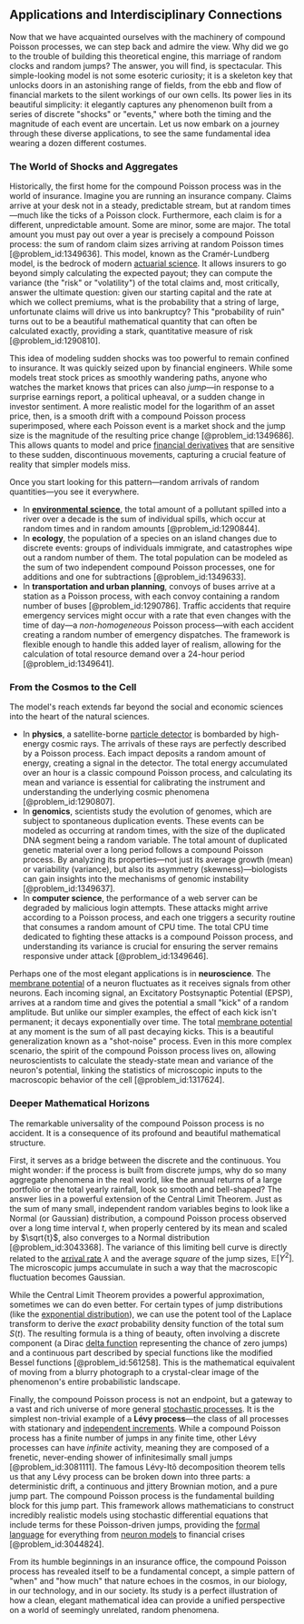## Applications and Interdisciplinary Connections

Now that we have acquainted ourselves with the machinery of compound Poisson processes, we can step back and admire the view. Why did we go to the trouble of building this theoretical engine, this marriage of random clocks and random jumps? The answer, you will find, is spectacular. This simple-looking model is not some esoteric curiosity; it is a skeleton key that unlocks doors in an astonishing range of fields, from the ebb and flow of financial markets to the silent workings of our own cells. Its power lies in its beautiful simplicity: it elegantly captures any phenomenon built from a series of discrete "shocks" or "events," where both the timing and the magnitude of each event are uncertain. Let us now embark on a journey through these diverse applications, to see the same fundamental idea wearing a dozen different costumes.

### The World of Shocks and Aggregates

Historically, the first home for the compound Poisson process was in the world of insurance. Imagine you are running an insurance company. Claims arrive at your desk not in a steady, predictable stream, but at random times—much like the ticks of a Poisson clock. Furthermore, each claim is for a different, unpredictable amount. Some are minor, some are major. The total amount you must pay out over a year is precisely a compound Poisson process: the sum of random claim sizes arriving at random Poisson times [@problem_id:1349636]. This model, known as the Cramér-Lundberg model, is the bedrock of modern [actuarial science](@article_id:274534). It allows insurers to go beyond simply calculating the expected payout; they can compute the variance (the "risk" or "volatility") of the total claims and, most critically, answer the ultimate question: given our starting capital and the rate at which we collect premiums, what is the probability that a string of large, unfortunate claims will drive us into bankruptcy? This "probability of ruin" turns out to be a beautiful mathematical quantity that can often be calculated exactly, providing a stark, quantitative measure of risk [@problem_id:1290810].

This idea of modeling sudden shocks was too powerful to remain confined to insurance. It was quickly seized upon by financial engineers. While some models treat stock prices as smoothly wandering paths, anyone who watches the market knows that prices can also *jump*—in response to a surprise earnings report, a political upheaval, or a sudden change in investor sentiment. A more realistic model for the logarithm of an asset price, then, is a smooth drift with a compound Poisson process superimposed, where each Poisson event is a market shock and the jump size is the magnitude of the resulting price change [@problem_id:1349686]. This allows quants to model and price [financial derivatives](@article_id:636543) that are sensitive to these sudden, discontinuous movements, capturing a crucial feature of reality that simpler models miss.

Once you start looking for this pattern—random arrivals of random quantities—you see it everywhere.
*   In **[environmental science](@article_id:187504)**, the total amount of a pollutant spilled into a river over a decade is the sum of individual spills, which occur at random times and in random amounts [@problem_id:1290844].
*   In **ecology**, the population of a species on an island changes due to discrete events: groups of individuals immigrate, and catastrophes wipe out a random number of them. The total population can be modeled as the sum of two independent compound Poisson processes, one for additions and one for subtractions [@problem_id:1349633].
*   In **transportation and urban planning**, convoys of buses arrive at a station as a Poisson process, with each convoy containing a random number of buses [@problem_id:1290786]. Traffic accidents that require emergency services might occur with a rate that even changes with the time of day—a *non-homogeneous* Poisson process—with each accident creating a random number of emergency dispatches. The framework is flexible enough to handle this added layer of realism, allowing for the calculation of total resource demand over a 24-hour period [@problem_id:1349641].

### From the Cosmos to the Cell

The model's reach extends far beyond the social and economic sciences into the heart of the natural sciences.
*   In **physics**, a satellite-borne [particle detector](@article_id:264727) is bombarded by high-energy cosmic rays. The arrivals of these rays are perfectly described by a Poisson process. Each impact deposits a random amount of energy, creating a signal in the detector. The total energy accumulated over an hour is a classic compound Poisson process, and calculating its mean and variance is essential for calibrating the instrument and understanding the underlying cosmic phenomena [@problem_id:1290807].
*   In **genomics**, scientists study the evolution of genomes, which are subject to spontaneous duplication events. These events can be modeled as occurring at random times, with the size of the duplicated DNA segment being a random variable. The total amount of duplicated genetic material over a long period follows a compound Poisson process. By analyzing its properties—not just its average growth (mean) or variability (variance), but also its asymmetry (skewness)—biologists can gain insights into the mechanisms of genomic instability [@problem_id:1349637].
*   In **computer science**, the performance of a web server can be degraded by malicious login attempts. These attacks might arrive according to a Poisson process, and each one triggers a security routine that consumes a random amount of CPU time. The total CPU time dedicated to fighting these attacks is a compound Poisson process, and understanding its variance is crucial for ensuring the server remains responsive under attack [@problem_id:1349646].

Perhaps one of the most elegant applications is in **neuroscience**. The [membrane potential](@article_id:150502) of a neuron fluctuates as it receives signals from other neurons. Each incoming signal, an Excitatory Postsynaptic Potential (EPSP), arrives at a random time and gives the potential a small "kick" of a random amplitude. But unlike our simpler examples, the effect of each kick isn't permanent; it decays exponentially over time. The total [membrane potential](@article_id:150502) at any moment is the sum of all past decaying kicks. This is a beautiful generalization known as a "shot-noise" process. Even in this more complex scenario, the spirit of the compound Poisson process lives on, allowing neuroscientists to calculate the steady-state mean and variance of the neuron's potential, linking the statistics of microscopic inputs to the macroscopic behavior of the cell [@problem_id:1317624].

### Deeper Mathematical Horizons

The remarkable universality of the compound Poisson process is no accident. It is a consequence of its profound and beautiful mathematical structure.

First, it serves as a bridge between the discrete and the continuous. You might wonder: if the process is built from discrete jumps, why do so many aggregate phenomena in the real world, like the annual returns of a large portfolio or the total yearly rainfall, look so smooth and bell-shaped? The answer lies in a powerful extension of the Central Limit Theorem. Just as the sum of many small, independent random variables begins to look like a Normal (or Gaussian) distribution, a compound Poisson process observed over a long time interval $t$, when properly centered by its mean and scaled by $\sqrt{t}$, also converges to a Normal distribution [@problem_id:3043368]. The variance of this limiting bell curve is directly related to the [arrival rate](@article_id:271309) $\lambda$ and the average *square* of the jump sizes, $\mathbb{E}[Y^2]$. The microscopic jumps accumulate in such a way that the macroscopic fluctuation becomes Gaussian.

While the Central Limit Theorem provides a powerful approximation, sometimes we can do even better. For certain types of jump distributions (like the [exponential distribution](@article_id:273400)), we can use the potent tool of the Laplace transform to derive the *exact* probability density function of the total sum $S(t)$. The resulting formula is a thing of beauty, often involving a discrete component (a Dirac [delta function](@article_id:272935) representing the chance of zero jumps) and a continuous part described by special functions like the modified Bessel functions [@problem_id:561258]. This is the mathematical equivalent of moving from a blurry photograph to a crystal-clear image of the phenomenon's entire probabilistic landscape.

Finally, the compound Poisson process is not an endpoint, but a gateway to a vast and rich universe of more general [stochastic processes](@article_id:141072). It is the simplest non-trivial example of a **Lévy process**—the class of all processes with stationary and [independent increments](@article_id:261669). While a compound Poisson process has a finite number of jumps in any finite time, other Lévy processes can have *infinite* activity, meaning they are composed of a frenetic, never-ending shower of infinitesimally small jumps [@problem_id:3081111]. The famous Lévy-Itô decomposition theorem tells us that any Lévy process can be broken down into three parts: a deterministic drift, a continuous and jittery Brownian motion, and a pure jump part. The compound Poisson process is the fundamental building block for this jump part. This framework allows mathematicians to construct incredibly realistic models using stochastic differential equations that include terms for these Poisson-driven jumps, providing the [formal language](@article_id:153144) for everything from [neuron models](@article_id:262320) to financial crises [@problem_id:3044824].

From its humble beginnings in an insurance office, the compound Poisson process has revealed itself to be a fundamental concept, a simple pattern of "when" and "how much" that nature echoes in the cosmos, in our biology, in our technology, and in our society. Its study is a perfect illustration of how a clean, elegant mathematical idea can provide a unified perspective on a world of seemingly unrelated, random phenomena.